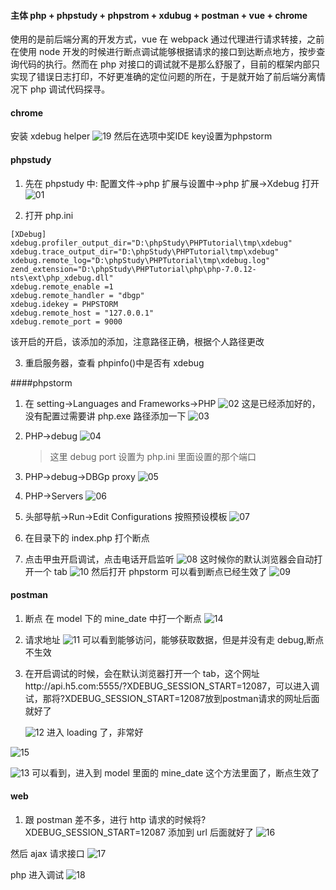 #### 主体 php + phpstudy + phpstrom + xdubug + postman + vue + chrome

使用的是前后端分离的开发方式，vue 在 webpack 通过代理进行请求转接，之前在使用 node 开发的时候进行断点调试能够根据请求的接口到达断点地方，按步查询代码的执行。然而在 php 对接口的调试就不是那么舒服了，目前的框架内部只实现了错误日志打印，不好更准确的定位问题的所在，于是就开始了前后端分离情况下 php 调试代码探寻。

#### chrome

安装 xdebug helper
![19](https://github.com/easterCat/easter_php/blob/master/php-base/debug/19.png?raw=true)
然后在选项中奖IDE key设置为phpstorm

#### phpstudy

1. 先在 phpstudy 中: 配置文件->php 扩展与设置中->php 扩展->Xdebug 打开
   ![01](https://github.com/easterCat/easter_php/blob/master/php-base/debug/01.png?raw=true)

2. 打开 php.ini

```
[XDebug]
xdebug.profiler_output_dir="D:\phpStudy\PHPTutorial\tmp\xdebug"
xdebug.trace_output_dir="D:\phpStudy\PHPTutorial\tmp\xdebug"
xdebug.remote_log="D:\phpStudy\PHPTutorial\tmp\xdebug.log"
zend_extension="D:\phpStudy\PHPTutorial\php\php-7.0.12-nts\ext\php_xdebug.dll"
xdebug.remote_enable =1
xdebug.remote_handler = "dbgp"
xdebug.idekey = PHPSTORM
xdebug.remote_host = "127.0.0.1"
xdebug.remote_port = 9000
```

该开启的开启，该添加的添加，注意路径正确，根据个人路径更改

3. 重启服务器，查看 phpinfo()中是否有 xdebug

####phpstorm

1. 在 setting->Languages and Frameworks->PHP
   ![02](https://github.com/easterCat/easter_php/blob/master/php-base/debug/02.png?raw=true)
   这是已经添加好的，没有配置过需要讲 php.exe 路径添加一下
   ![03](https://github.com/easterCat/easter_php/blob/master/php-base/debug/03.png?raw=true)

2. PHP->debug
   ![04](https://github.com/easterCat/easter_php/blob/master/php-base/debug/04.png?raw=true)

    > 这里 debug port 设置为 php.ini 里面设置的那个端口

3. PHP->debug->DBGp proxy
   ![05](https://github.com/easterCat/easter_php/blob/master/php-base/debug/05.png?raw=true)

4. PHP->Servers
   ![06](https://github.com/easterCat/easter_php/blob/master/php-base/debug/06.png?raw=true)

5. 头部导航->Run->Edit Configurations
   按照预设模板
   ![07](https://github.com/easterCat/easter_php/blob/master/php-base/debug/07.png?raw=true)

6. 在目录下的 index.php 打个断点

7. 点击甲虫开启调试，点击电话开启监听
   ![08](https://github.com/easterCat/easter_php/blob/master/php-base/debug/08.png?raw=true)
   这时候你的默认浏览器会自动打开一个 tab
   ![10](https://github.com/easterCat/easter_php/blob/master/php-base/debug/10.png?raw=true)
   然后打开 phpstorm 可以看到断点已经生效了
   ![09](https://github.com/easterCat/easter_php/blob/master/php-base/debug/09.png?raw=true)

#### postman

1. 断点
   在 model 下的 mine_date 中打一个断点
   ![14](https://github.com/easterCat/easter_php/blob/master/php-base/debug/14.png?raw=true)

2. 请求地址
   ![11](https://github.com/easterCat/easter_php/blob/master/php-base/debug/11.png?raw=true)
   可以看到能够访问，能够获取数据，但是并没有走 debug,断点不生效

3. 在开启调试的时候，会在默认浏览器打开一个 tab，这个网址http://api.h5.com:5555/?XDEBUG_SESSION_START=12087，可以进入调试，那将?XDEBUG_SESSION_START=12087放到postman请求的网址后面就好了

   ![12](https://github.com/easterCat/easter_php/blob/master/php-base/debug/12.png?raw=true)
   进入 loading 了，非常好

![15](https://github.com/easterCat/easter_php/blob/master/php-base/debug/15.png?raw=true)

![13](https://github.com/easterCat/easter_php/blob/master/php-base/debug/13.png?raw=true)
可以看到，进入到 model 里面的 mine_date 这个方法里面了，断点生效了

#### web

1. 跟 postman 差不多，进行 http 请求的时候将?XDEBUG_SESSION_START=12087 添加到 url 后面就好了
   ![16](https://github.com/easterCat/easter_php/blob/master/php-base/debug/16.png?raw=true)

然后 ajax 请求接口
![17](https://github.com/easterCat/easter_php/blob/master/php-base/debug/17.png?raw=true)

php 进入调试
![18](https://github.com/easterCat/easter_php/blob/master/php-base/debug/18.png?raw=true)
